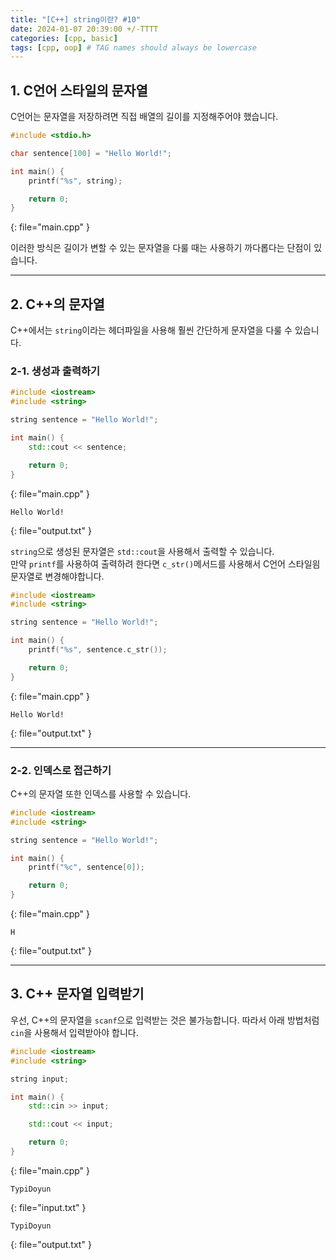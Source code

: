 ```yaml
---
title: "[C++] string이란? #10"
date: 2024-01-07 20:39:00 +/-TTTT
categories: [cpp, basic]
tags: [cpp, oop] # TAG names should always be lowercase
---
```


## 1. C언어 스타일의 문자열
C언어는 문자열을 저장하려면 직접 배열의 길이를 지정해주어야 했습니다.

```cpp
#include <stdio.h>

char sentence[100] = "Hello World!";

int main() {
    printf("%s", string);

    return 0;
}
```
{: file="main.cpp" }

이러한 방식은 길이가 변할 수 있는 문자열을 다룰 때는 사용하기 까다롭다는 단점이 있습니다.

----

## 2. C++의 문자열
C++에서는 `string`이라는 헤더파일을 사용해 훨씬 간단하게 문자열을 다룰 수 있습니다.

### 2-1. 생성과 출력하기

```cpp
#include <iostream>
#include <string>

string sentence = "Hello World!";

int main() {
    std::cout << sentence;

    return 0;
}
```
{: file="main.cpp" }
```
Hello World!
```
{: file="output.txt" }

`string`으로 생성된 문자열은 `std::cout`을 사용해서 출력할 수 있습니다.<br>
만약 `printf`를 사용하여 출력하려 한다면 `c_str()`메서드를 사용해서 C언어 스타일읨 문자열로 변경해야합니다.

```cpp
#include <iostream>
#include <string>

string sentence = "Hello World!";

int main() {
    printf("%s", sentence.c_str());

    return 0;
}
```
{: file="main.cpp" }
```
Hello World!
```
{: file="output.txt" }

----

### 2-2. 인덱스로 접근하기
C++의 문자열 또한 인덱스를 사용할 수 있습니다.

```cpp
#include <iostream>
#include <string>

string sentence = "Hello World!";

int main() {
    printf("%c", sentence[0]);

    return 0;
}
```
{: file="main.cpp" }
```
H
```
{: file="output.txt" }

----

## 3. C++ 문자열 입력받기
우선, C++의 문자열을 `scanf`으로 입력받는 것은 불가능합니다.
따라서 아래 방법처럼 `cin`을 사용해서 입력받아야 합니다.

```cpp
#include <iostream>
#include <string>

string input;

int main() {
    std::cin >> input;

    std::cout << input;

    return 0;
}
```
{: file="main.cpp" }
```
TypiDoyun
```
{: file="input.txt" }
```
TypiDoyun
```
{: file="output.txt" }